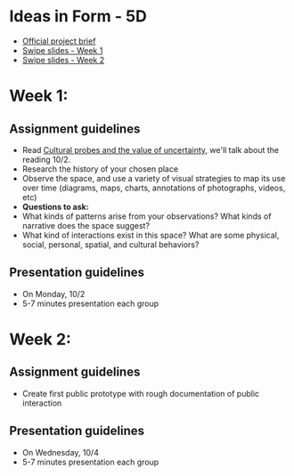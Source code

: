 # Ideas in Form - 5D 
* [Official project brief](https://docs.google.com/a/newschool.edu/document/d/1WYUMAwS_FKTgy_Uxr5tQWwmLnK0z0HMvoagfGr-2KuY/edit?usp=sharing)
* [Swipe slides - Week 1](https://swipe.to/2868dx)
* [Swipe slides - Week 2](https://swipe.to/5156dy)

# Week 1:

## Assignment guidelines
* Read [Cultural probes and the value of uncertainty](http://citeseerx.ist.psu.edu/viewdoc/download?doi=10.1.1.691.5487&rep=rep1&type=pdf), we'll talk about the reading 10/2.
* Research the history of your chosen place
* Observe the space, and use a variety of visual strategies to map its use over time (diagrams, maps, charts, annotations of photographs, videos, etc)
* **Questions to ask:** 
* What kinds of patterns arise from your observations? What kinds of narrative does the space suggest?
* What kind of interactions exist in this space? What are some physical, social, personal, spatial, and cultural behaviors?

## Presentation guidelines
* On Monday, 10/2
* 5-7 minutes presentation each group

# Week 2:

## Assignment guidelines
* Create first public prototype with rough documentation of public interaction

## Presentation guidelines
* On Wednesday, 10/4
* 5-7 minutes presentation each group
